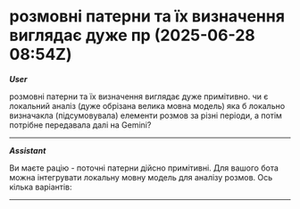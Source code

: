 <!-- Generated by SpecStory -->

# розмовні патерни та їх визначення виглядає дуже пр (2025-06-28 08:54Z)

_**User**_

розмовні патерни та їх визначення виглядає дуже примітивно. чи є локальний аналіз (дуже обрізана велика мовна модель) яка б локально визначакла (підсумовувала) елементи розмов за різні періоди, а потім потрібне передавала далі на Gemini?

---

_**Assistant**_

Ви маєте рацію - поточні патерни дійсно примітивні. Для вашого бота можна інтегрувати локальну мовну модель для аналізу розмов. Ось кілька варіантів: 

---

